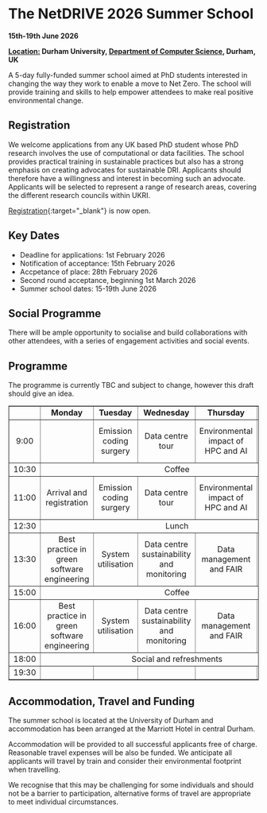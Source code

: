 # The NetDRIVE 2026 Summer School

**15th-19th June 2026**

**[Location:](location.md) Durham University, [Department of Computer Science](location.md), Durham, UK**

A 5-day fully-funded summer school aimed at PhD students interested in changing the way they work to enable a move to Net Zero. The school will provide training and skills to help empower attendees to make real positive environmental change.




## Registration

We welcome applications from any UK based PhD student whose PhD research involves the use of computational or data facilities. The school provides practical training in sustainable practices but also has a strong emphasis on creating advocates for sustainable DRI. Applicants should therefore have a willingness and interest in becoming such an advocate. Applicants will be selected to represent a range of research areas, covering the different research councils within UKRI. 


[Registration](https://forms.office.com/Pages/ResponsePage.aspx?id=i9hQcmhLKUW-RNWaLYpvlKHkTxd26sdLkOaQl2zCEXpUN0hRTURJM0daWDdORUVNTjVJQ0NINTNBWi4u){:target="_blank"} is now open.

## Key Dates

- Deadline for applications: 1st February 2026
- Notification of acceptance: 15th February 2026
- Accpetance of place: 28th February 2026
- Second round acceptance, beginning 1st March 2026
- Summer school dates: 15-19th June 2026


## Social Programme

There will be ample opportunity to socialise and build collaborations with other attendees, with a series of engagement activities and social events.


## Programme

The programme is currently TBC and subject to change, however this draft should give an idea.

<!-- <table border="1" cellspacing="0" cellpadding="5"> -->
<table border="1" style="width: 100%; text-align: center;">
<tr>
  <td></td>
  <td><b>Monday </b></td>
  <td><b>Tuesday </b></td>
  <td><b>Wednesday </b></td>
  <td><b>Thursday </b></td>
  <td><b>Friday </b></td>
  <td><b>Saturday </b></td>
</tr>
<tr>
  <td> 9:00 </td>
  <td> </td>
  <td> Emission coding surgery </td>
  <td> Data centre tour</td>
  <td> Environmental impact of HPC and AI </td>
  <td> Procurement and operational issues</td>
  <td rowspan=9> <a href="../hpcdays/social.html">Join the HPC Days Saturday Social!</a> </td>
</tr>
<tr>
  <td> 10:30 </td>
  <td colspan="5" align="center">Coffee</td>
</tr>
<tr>
  <td> 11:00 </td>
  <td> Arrival and registration</td>
  <td> Emission coding surgery</td>
  <td> Data centre tour</td>
  <td> Environmental impact of HPC and AI</td>
  <td> Procurement and operational issues</td>
<tr>
  <td> 12:30 </td>
  <td colspan="5" align="center">Lunch</td>
</tr>
<tr>
  <td> 13:30 </td>
  <td> Best practice in green software engineering </td>
  <td> System utilisation </td>
  <td> Data centre sustainability and monitoring </td>
  <td> Data management and FAIR</td>
  <td> Depart </td>
</tr>
<tr>
  <td> 15:00 </td>
  <td colspan="5" align="center">Coffee</td>
</tr>
<tr>
  <td> 16:00 </td>
  <td> Best practice in green software engineering</td>
  <td> System utilisation</td>
  <td> Data centre sustainability and monitoring </td>
  <td> Data management and FAIR</td>
  <td> </td>
</tr>
<tr>
  <td> 18:00 </td>
  <td colspan="5" align="center">Social and refreshments</td>
</tr>
<tr>
  <td> 19:30 </td>
  <td> </td>
  <td> </td>
  <td> </td>
  <td> </td>
  <td> </td>
</tr>
</table>

## Accommodation, Travel and Funding

The summer school is located at the University of Durham and accommodation has been arranged at the Marriott Hotel in central Durham.

Accommodation will be provided to all successful applicants free of charge. Reasonable travel expenses will be also be funded.  We anticipate all applicants will travel by train and consider their environmental footprint when travelling. 

We recognise that this may be challenging for some individuals and should not be a barrier to participation, alternative forms of travel are appropriate to meet individual circumstances. 

